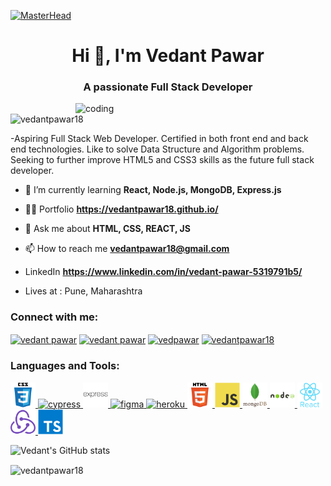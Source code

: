 [![MasterHead](https://www.softprodigy.com/wp-content/uploads/2021/06/JS-Development-Gif.gif)](https://rishavchanda.io)
<h1 align="center">Hi 👋, I'm Vedant Pawar</h1>
<h3 align="center">A passionate Full Stack Developer</h3>
<img align="right" alt="coding" width="400px" src="https://miro.medium.com/max/1360/0*gqO3slLmGb4mUeje.gif">

<p align="left"> <img src="https://komarev.com/ghpvc/?username=vedantpawar18&label=Profile%20views&color=0e75b6&style=flat" alt="vedantpawar18" /> </p>

-Aspiring Full Stack Web Developer. Certified in both front end and back end technologies. Like to solve Data Structure and Algorithm problems. Seeking to further improve HTML5 and CSS3 skills as the future full stack developer.

- 🌱 I’m currently learning **React, Node.js, MongoDB, Express.js**

- 👨‍💻 Portfolio **https://vedantpawar18.github.io/**

- 💬 Ask me about **HTML, CSS, REACT, JS**

- 📫 How to reach me **vedantpawar18@gmail.com**

- LinkedIn **https://www.linkedin.com/in/vedant-pawar-5319791b5/**

- Lives at : Pune, Maharashtra

<h3 align="left">Connect with me:</h3>
<p align="left">
<a href="https://linkedin.com/in/vedant pawar" target="blank"><img align="center" src="https://raw.githubusercontent.com/rahuldkjain/github-profile-readme-generator/master/src/images/icons/Social/linked-in-alt.svg" alt="vedant pawar" height="30" width="40" /></a>
<a href="https://dribbble.com/vedant pawar" target="blank"><img align="center" src="https://raw.githubusercontent.com/rahuldkjain/github-profile-readme-generator/master/src/images/icons/Social/dribbble.svg" alt="vedant pawar" height="30" width="40" /></a>
<a href="https://www.behance.net/vedpawar" target="blank"><img align="center" src="https://raw.githubusercontent.com/rahuldkjain/github-profile-readme-generator/master/src/images/icons/Social/behance.svg" alt="vedpawar" height="30" width="40" /></a>
<a href="https://www.hackerrank.com/vedantpawar18" target="blank"><img align="center" src="https://raw.githubusercontent.com/rahuldkjain/github-profile-readme-generator/master/src/images/icons/Social/hackerrank.svg" alt="vedantpawar18" height="30" width="40" /></a>
</p>

<h3 align="left">Languages and Tools:</h3>
<p align="left"> <a href="https://www.w3schools.com/css/" target="_blank" rel="noreferrer"> <img src="https://raw.githubusercontent.com/devicons/devicon/master/icons/css3/css3-original-wordmark.svg" alt="css3" width="40" height="40"/> </a> <a href="https://www.cypress.io" target="_blank" rel="noreferrer"> <img src="https://raw.githubusercontent.com/simple-icons/simple-icons/6e46ec1fc23b60c8fd0d2f2ff46db82e16dbd75f/icons/cypress.svg" alt="cypress" width="40" height="40"/> </a> <a href="https://expressjs.com" target="_blank" rel="noreferrer"> <img src="https://raw.githubusercontent.com/devicons/devicon/master/icons/express/express-original-wordmark.svg" alt="express" width="40" height="40"/> </a> <a href="https://www.figma.com/" target="_blank" rel="noreferrer"> <img src="https://www.vectorlogo.zone/logos/figma/figma-icon.svg" alt="figma" width="40" height="40"/> </a> <a href="https://heroku.com" target="_blank" rel="noreferrer"> <img src="https://www.vectorlogo.zone/logos/heroku/heroku-icon.svg" alt="heroku" width="40" height="40"/> </a> <a href="https://www.w3.org/html/" target="_blank" rel="noreferrer"> <img src="https://raw.githubusercontent.com/devicons/devicon/master/icons/html5/html5-original-wordmark.svg" alt="html5" width="40" height="40"/> </a> <a href="https://developer.mozilla.org/en-US/docs/Web/JavaScript" target="_blank" rel="noreferrer"> <img src="https://raw.githubusercontent.com/devicons/devicon/master/icons/javascript/javascript-original.svg" alt="javascript" width="40" height="40"/> </a> <a href="https://www.mongodb.com/" target="_blank" rel="noreferrer"> <img src="https://raw.githubusercontent.com/devicons/devicon/master/icons/mongodb/mongodb-original-wordmark.svg" alt="mongodb" width="40" height="40"/> </a> <a href="https://nodejs.org" target="_blank" rel="noreferrer"> <img src="https://raw.githubusercontent.com/devicons/devicon/master/icons/nodejs/nodejs-original-wordmark.svg" alt="nodejs" width="40" height="40"/> </a> <a href="https://reactjs.org/" target="_blank" rel="noreferrer"> <img src="https://raw.githubusercontent.com/devicons/devicon/master/icons/react/react-original-wordmark.svg" alt="react" width="40" height="40"/> </a> <a href="https://redux.js.org" target="_blank" rel="noreferrer"> <img src="https://raw.githubusercontent.com/devicons/devicon/master/icons/redux/redux-original.svg" alt="redux" width="40" height="40"/> </a> <a href="https://www.typescriptlang.org/" target="_blank" rel="noreferrer"> <img src="https://raw.githubusercontent.com/devicons/devicon/master/icons/typescript/typescript-original.svg" alt="typescript" width="40" height="40"/> </a> </p>



![Vedant's GitHub stats](https://github-readme-stats-sigma-five.vercel.app/api?username=vedantpawar18&show_icons=true&theme=transparent)

<p><img align="center" src="https://github-readme-streak-stats.herokuapp.com/?user=vedantpawar18&" alt="vedantpawar18" /></p>
